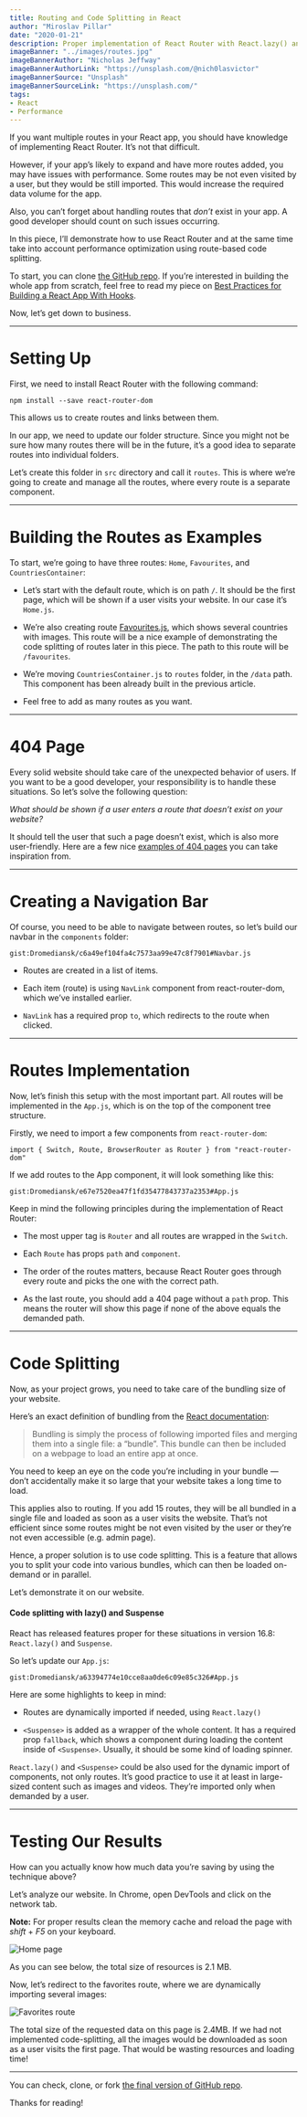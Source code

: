 ```yaml
---
title: Routing and Code Splitting in React
author: "Miroslav Pillar"
date: "2020-01-21"
description: Proper implementation of React Router with React.lazy() and Suspense.
imageBanner: "../images/routes.jpg"
imageBannerAuthor: "Nicholas Jeffway"
imageBannerAuthorLink: "https://unsplash.com/@nich0lasvictor"
imageBannerSource: "Unsplash"
imageBannerSourceLink: "https://unsplash.com/"
tags:
- React
- Performance
---
```


If you want multiple routes in your React app, you should have knowledge of implementing React Router. It’s not that difficult.

However, if your app’s likely to expand and have more routes added, you may have issues with performance. Some routes may be not even visited by a user, but they would be still imported. This would increase the required data volume for the app.

Also, you can’t forget about handling routes that _don’t_ exist in your app. A good developer should count on such issues occurring.

In this piece, I’ll demonstrate how to use React Router and at the same time take into account performance optimization using route-based code splitting.

To start, you can clone [the GitHub repo](https://github.com/Dromediansk/countries-app-blog/tree/pwa). If you’re interested in building the whole app from scratch, feel free to read my piece on [Best Practices for Building a React App With Hooks](https://blog.miroslavpillar.com/best-practices-hooks-1/).

Now, let’s get down to business.

---

# Setting Up

First, we need to install React Router with the following command:

```
npm install --save react-router-dom
```

This allows us to create routes and links between them.

In our app, we need to update our folder structure. Since you might not be sure how many routes there will be in the future, it’s a good idea to separate routes into individual folders.

Let’s create this folder in `src` directory and call it `routes`. This is where we’re going to create and manage all the routes, where every route is a separate component.

---

# Building the Routes as Examples

To start, we’re going to have three routes: `Home`, `Favourites`, and `CountriesContainer`:

- Let’s start with the default route, which is on path `/`. It should be the first page, which will be shown if a user visits your website. In our case it’s `Home.js`.

- We’re also creating route [Favourites.js](https://github.com/Dromediansk/countries-app-blog/blob/react-router-implementation/src/routes/Favourites.js), which shows several countries with images. This route will be a nice example of demonstrating the code splitting of routes later in this piece. The path to this route will be `/favourites`.

- We’re moving `CountriesContainer.js` to `routes` folder, in the `/data` path. This component has been already built in the previous article.

- Feel free to add as many routes as you want.

---

# 404 Page

Every solid website should take care of the unexpected behavior of users. If you want to be a good developer, your responsibility is to handle these situations. So let’s solve the following question:

_What should be shown if a user enters a route that doesn’t exist on your website?_

It should tell the user that such a page doesn’t exist, which is also more user-friendly. Here are a few nice [examples of 404 pages](https://www.kapwing.com/404-illustrations) you can take inspiration from.

---

# Creating a Navigation Bar

Of course, you need to be able to navigate between routes, so let’s build our navbar in the `components` folder:

`gist:Dromediansk/c6a49ef104fa4c7573aa99e47c8f7901#Navbar.js`

- Routes are created in a list of items.

- Each item (route) is using `NavLink` component from react-router-dom, which we’ve installed earlier.

- `NavLink` has a required prop `to`, which redirects to the route when clicked.

---

# **Routes Implementation**

Now, let’s finish this setup with the most important part. All routes will be implemented in the `App.js`, which is on the top of the component tree structure.

Firstly, we need to import a few components from `react-router-dom`:

```
import { Switch, Route, BrowserRouter as Router } from "react-router-dom"
```

If we add routes to the App component, it will look something like this:

`gist:Dromediansk/e67e7520ea47f1fd35477843737a2353#App.js`

Keep in mind the following principles during the implementation of React Router:

- The most upper tag is `Router` and all routes are wrapped in the `Switch`.

- Each `Route` has props `path` and `component`.

- The order of the routes matters, because React Router goes through every route and picks the one with the correct path.

- As the last route, you should add a 404 page without a `path` prop. This means the router will show this page if none of the above equals the demanded path.

---

# Code Splitting

Now, as your project grows, you need to take care of the bundling size of your website.

Here’s an exact definition of bundling from the [React documentation](https://reactjs.org/docs/code-splitting.html):

> Bundling is simply the process of following imported files and merging them into a single file: a “bundle”. This bundle can then be included on a webpage to load an entire app at once.

You need to keep an eye on the code you’re including in your bundle — don’t accidentally make it so large that your website takes a long time to load.

This applies also to routing. If you add 15 routes, they will be all bundled in a single file and loaded as soon as a user visits the website. That’s not efficient since some routes might be not even visited by the user or they’re not even accessible (e.g. admin page).

Hence, a proper solution is to use code splitting. This is a feature that allows you to split your code into various bundles, which can then be loaded on-demand or in parallel.

Let’s demonstrate it on our website.

#### Code splitting with lazy() and Suspense

React has released features proper for these situations in version 16.8: `React.lazy()` and `Suspense`.

So let’s update our `App.js`:

`gist:Dromediansk/a63394774e10cce8aa0de6c09e85c326#App.js`

Here are some highlights to keep in mind:

- Routes are dynamically imported if needed, using `React.lazy()`

- `<Suspense>` is added as a wrapper of the whole content. It has a required prop `fallback`, which shows a component during loading the content inside of `<Suspense>`. Usually, it should be some kind of loading spinner.

`React.lazy()` and `<Suspense>` could be also used for the dynamic import of components, not only routes. It’s good practice to use it at least in large-sized content such as images and videos. They’re imported only when demanded by a user.

---

# Testing Our Results

How can you actually know how much data you’re saving by using the technique above?

Let’s analyze our website. In Chrome, open DevTools and click on the network tab.

**Note:** For proper results clean the memory cache and reload the page with _shift_ + _F5_ on your keyboard.

![Home page](https://cdn-images-1.medium.com/max/5120/1*Rg6u7GmGvFKBzFjDjX4_KA.png)

As you can see below, the total size of resources is 2.1 MB.

Now, let’s redirect to the favorites route, where we are dynamically importing several images:

![Favorites route](https://cdn-images-1.medium.com/max/5116/1*zzuLjaelgWIzjLjZz-8hFQ.png)

The total size of the requested data on this page is 2.4MB. If we had not implemented code-splitting, all the images would be downloaded as soon as a user visits the first page. That would be wasting resources and loading time!

---

You can check, clone, or fork [the final version of GitHub repo](https://github.com/Dromediansk/countries-app-blog/tree/react-router-implementation).

Thanks for reading!
